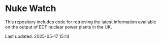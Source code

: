 # Nuke Watch

This repository includes code for retrieving the latest information available on the output of EDF nuclear power plants in the UK.

Last updated: 2025-05-17 15:14